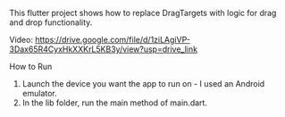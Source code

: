 This flutter project shows how to replace DragTargets with logic for drag and drop functionality.

Video: https://drive.google.com/file/d/1ziLAgiVP-3Dax65R4CyxHkXXKrL5KB3y/view?usp=drive_link

How to Run
1. Launch the device you want the app to run on - I used an Android emulator. 
2. In the lib folder, run the main method of main.dart.
